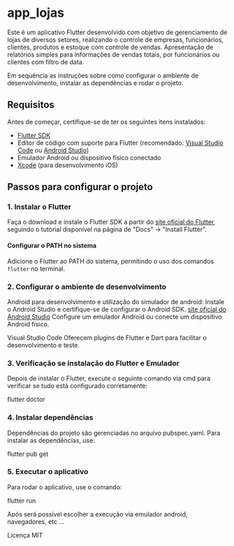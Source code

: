 # app_lojas

Este é um aplicativo Flutter desenvolvido com objetivo de gerenciamento de lojas de diversos setores,
realizando o controle de empresas, funcionários, clientes, produtos e estoque com controle de vendas.
Apresentação de relatórios simples para informações de vendas totais, por funcionários ou clientes com
filtro de data.

Em sequência as instruções sobre como configurar o ambiente de desenvolvimento, instalar as dependências e rodar o projeto.

## Requisitos

Antes de começar, certifique-se de ter os seguintes itens instalados:

- [Flutter SDK](https://flutter.dev/docs/get-started/install)
- Editor de código com suporte para Flutter (recomendado: [Visual Studio Code](https://code.visualstudio.com/) ou [Android Studio](https://developer.android.com/studio))
- Emulador Android ou dispositivo físico conectado
- [Xcode](https://developer.apple.com/xcode/) (para desenvolvimento iOS)
  
## Passos para configurar o projeto

### 1. Instalar o Flutter

Faça o download e instale o Flutter SDK a partir do [site oficial do Flutter](https://flutter.dev), seguindo o tutorial disponível na página de "Docs" -> "Install Flutter".

#### Configurar o PATH no sistema

Adicione o Flutter ao PATH do sistema, permitindo o uso dos comandos `flutter` no terminal.

### 2. Configurar o ambiente de desenvolvimento

Android para desenvolvimento e utilização do simulador de android:
Instale o Android Studio e certifique-se de configurar o Android SDK. [site oficial do Android Studio](https://developer.android.com/studio)
Configure um emulador Android ou conecte um dispositivo Android físico.

Visual Studio Code 
Oferecem plugins de Flutter e Dart para facilitar o desenvolvimento e teste.

### 3. Verificação se instalação do Flutter e Emulador

Depois de instalar o Flutter, execute o seguinte comando via cmd para verificar se tudo está configurado corretamente:

flutter doctor

### 4. Instalar dependências
Dependências do projeto são gerenciadas no arquivo pubspec.yaml. Para instalar as dependências, use:

flutter pub get

### 5. Executar o aplicativo
Para rodar o aplicativo, use o comando:

flutter run

Após será possível escolher a execução via emulador android, navegadores, etc ...


Licença MIT
